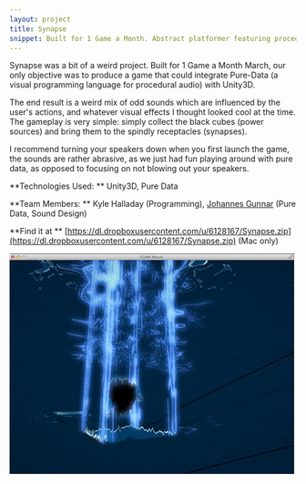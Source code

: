 ```yaml
---
layout: project
title: Synapse
snippet: Built for 1 Game a Month. Abstract platformer featuring procedural audio and lots of odd visual effects. Unity3D and Pure-Data (for audio)
---
```


Synapse was a bit of a weird project. Built for 1 Game a Month March, our only objective was to produce a game that could integrate Pure-Data (a visual programming language for procedural audio) with Unity3D.

The end result is a weird mix of odd sounds which are influenced by the user's actions, and whatever visual effects I thought looked cool at the time. The gameplay is very simple: simply collect the black cubes (power sources) and bring them to the spindly receptacles (synapses). 

I recommend turning your speakers down when you first launch the game, the sounds are rather abrasive, as we just had fun playing around with pure data, as opposed to focusing on not blowing out your speakers. 

**Technologies Used: ** Unity3D, Pure Data

**Team Members: **  Kyle Halladay (Programming), [Johannes Gunnar](http://www.johannesg.com) (Pure Data, Sound Design)

**Find it at ** [https://dl.dropboxusercontent.com/u/6128167/Synapse.zip](https://dl.dropboxusercontent.com/u/6128167/Synapse.zip) (Mac only)

![Screenshot 1](/images/project_screens/synapse1.jpg)